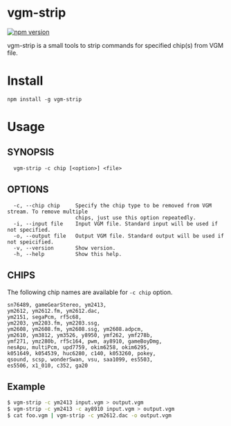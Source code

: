# vgm-strip

[![npm version](https://badge.fury.io/js/vgm-strip.svg)](https://badge.fury.io/js/vgm-strip)

vgm-strip is a small tools to strip commands for specified chip(s) from VGM file.

# Install
```
npm install -g vgm-strip
```

# Usage
## SYNOPSIS
```
  vgm-strip -c chip [<option>] <file> 
```
## OPTIONS
```
  -c, --chip chip     Specify the chip type to be removed from VGM stream. To remove multiple       
                      chips, just use this option repeatedly.                                       
  -i, --input file    Input VGM file. Standard input will be used if not specified.                 
  -o, --output file   Output VGM file. Standard output will be used if not speicified.              
  -v, --version       Show version.                                                                 
  -h, --help          Show this help.                                                               
```
## CHIPS

The following chip names are available for `-c chip` option.

```                                                                                
sn76489, gameGearStereo, ym2413,                                              
ym2612, ym2612.fm, ym2612.dac,                                                
ym2151, segaPcm, rf5c68,                                                      
ym2203, ym2203.fm, ym2203.ssg,                                                
ym2608, ym2608.fm, ym2608.ssg, ym2608.adpcm,                                  
ym2610, ym3812, ym3526, y8950, ymf262, ymf278b,                               
ymf271, ymz280b, rf5c164, pwm, ay8910, gameBoyDmg,                            
nesApu, multiPcm, upd7759, okim6258, okim6295,                                
k051649, k054539, huc6280, c140, k053260, pokey,                              
qsound, scsp, wonderSwan, vsu, saa1099, es5503,                               
es5506, x1_010, c352, ga20  
```

## Example
```sh
$ vgm-strip -c ym2413 input.vgm > output.vgm
$ vgm-strip -c ym2413 -c ay8910 input.vgm > output.vgm
$ cat foo.vgm | vgm-strip -c ym2612.dac -o output.vgm
```

